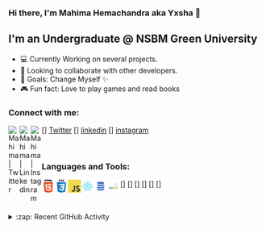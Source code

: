 ### Hi there, I'm Mahima Hemachandra aka Yxsha 👋

## I'm an Undergraduate @ NSBM Green University

- 💻 Currently Working on several projects.
- 👯 Looking to collaborate with other developers.
- 🥅 Goals: Change Myself ✨
- 🎮 Fun fact: Love to play games and read books 

### Connect with me:

[<img align="left" alt="Mahima | Twitter" width="22px" src="http://cdn.jsdeliver.net/npm/simple-icon@v3/icons/twitter.svg" />] [Twitter]
[<img align="left" alt="Mahima | Linkedin" width="22px" src="http://cdn.jsdeliver.net/npm/simple-icon@v3/icons/linkedin.svg" />] [linkedin]
[<img align="left" alt="Mahima | Instagram" width="22px" src="http://cdn.jsdeliver.net/npm/simple-icon@v3/icons/instagram.svg" />] [instagram]

<br />

### Languages and Tools:

[<img align="left" alt="HTML5" width="26px" src="https://raw.githubusercontent.com/github/explore/80688e429a7d4ef2fca1e82350fe8e3517d3494d/topics/html/html.png" />]
[<img align="left" alt="CSS3" width="26px" src="https://raw.githubusercontent.com/github/explore/80688e429a7d4ef2fca1e82350fe8e3517d3494d/topics/css/css.png" />]
[<img align="left" alt="JavaScript" width="26px" src="https://raw.githubusercontent.com/github/explore/80688e429a7d4ef2fca1e82350fe8e3517d3494d/topics/javascript/javascript.png" />]
[<img align="left" alt="React" width="26px" src="https://raw.githubusercontent.com/github/explore/80688e429a7d4ef2fca1e82350fe8e3517d3494d/topics/react/react.png" />]
[<img align="left" alt="SQL" width="26px" src="https://raw.githubusercontent.com/github/explore/80688e429a7d4ef2fca1e82350fe8e3517d3494d/topics/sql/sql.png" />]
[<img align="left" alt="MySQL" width="26px" src="https://raw.githubusercontent.com/github/explore/80688e429a7d4ef2fca1e82350fe8e3517d3494d/topics/mysql/mysql.png" />]

<br />
<br />

<details>
  <summary>:zap: Recent GitHub Activity</summary>
  
<!--START_SECTION:activity-->

<!--END_SECTION:activity-->

</details>

[Twitter]: https://twitter.com/Tis_Just_Mahima
[linkedin]: https://www.linkedin.com/in/mahima-hemachandra-73ba5a1a5/
[instagram]: https://www.instagram.com/induwxra/

